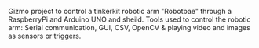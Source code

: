 Gizmo project to control a tinkerkit robotic arm "Robotbae" through a RaspberryPi and Arduino UNO and sheild.
Tools used to control the robotic arm: Serial communication, GUI, CSV, OpenCV & playing video and images as sensors or triggers.
